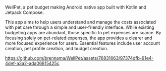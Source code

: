 
WellPet, a pet budget making Android native app built with Kotlin and Jetpack Compose.

This app aims to help users understand and manage the costs associated with pet care through a simple and user-friendly interface. While existing budgeting apps are abundant, those specific to pet expenses are scarce. By focusing solely on pet-related expenses, the app provides a clearer and more focused experience for users. Essential features include user account creation, pet profile creation, and budget creation.



https://github.com/brennama/WellPet/assets/76831663/97374dfb-91e4-4def-a3a2-ada06815425c

